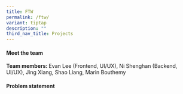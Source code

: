 ```yaml
---
title: FTW
permalink: /ftw/
variant: tiptap
description: ""
third_nav_title: Projects
---
```

<h4>Meet the team</h4>
<p></p>
<p><strong>Team members: </strong>Evan Lee (Frontend, UI/UX), Ni Shenghan
(Backend, UI/UX), Jing Xiang, Shao Liang, Marin Bouthemy</p>
<h4>Problem statement</h4>
<p></p>